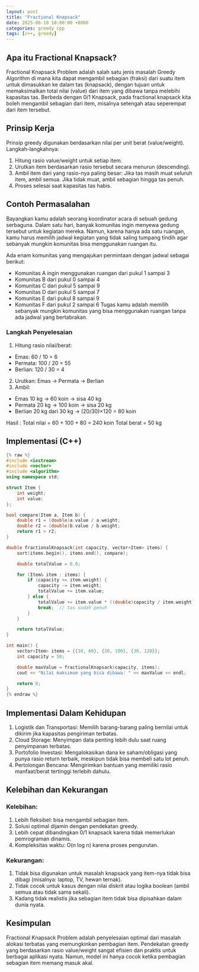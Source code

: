 ```yaml
---
layout: post
title: "Fractional Knapsack"
date: 2025-06-10 10:00:00 +0800
categories: greedy cpp
tags: [c++, greedy]
---
```


## Apa itu Fractional Knapsack?
Fractional Knapsack Problem adalah salah satu jenis masalah Greedy Algorithm di mana kita dapat mengambil sebagian (fraksi) dari suatu item untuk dimasukkan ke dalam tas (knapsack), dengan tujuan untuk memaksimalkan total nilai (value) dari item yang dibawa tanpa melebihi kapasitas tas. Berbeda dengan 0/1 Knapsack, pada fractional knapsack kita boleh mengambil sebagian dari item, misalnya setengah atau seperempat dari item tersebut.

## Prinsip Kerja
Prinsip greedy digunakan berdasarkan nilai per unit berat (value/weight). Langkah-langkahnya:

1. Hitung rasio value/weight untuk setiap item.
2. Urutkan item berdasarkan rasio tersebut secara menurun (descending).
3. Ambil item dari yang rasio-nya paling besar: Jika tas masih muat seluruh item, ambil semua. Jika tidak muat, ambil sebagian hingga tas penuh.
4. Proses selesai saat kapasitas tas habis.

## Contoh Permasalahan
Bayangkan kamu adalah seorang koordinator acara di sebuah gedung serbaguna. Dalam satu hari, banyak komunitas ingin menyewa gedung tersebut untuk kegiatan mereka. Namun, karena hanya ada satu ruangan, kamu harus memilih jadwal kegiatan yang tidak saling tumpang tindih agar sebanyak mungkin komunitas bisa menggunakan ruangan itu.

Ada enam komunitas yang mengajukan permintaan dengan jadwal sebagai berikut:
- Komunitas A ingin menggunakan ruangan dari pukul 1 sampai 3
- Komunitas B dari pukul 0 sampai 4
- Komunitas C dari pukul 5 sampai 9
- Komunitas D dari pukul 5 sampai 7
- Komunitas E dari pukul 8 sampai 9
- Komunitas F dari pukul 2 sampai 6
Tugas kamu adalah memilih sebanyak mungkin komunitas yang bisa menggunakan ruangan tanpa ada jadwal yang bertabrakan.
### Langkah Penyelesaian

1. Hitung rasio nilai/berat:
- Emas: 60 / 10 = 6
- Permata: 100 / 20 = 55
- Berlian: 120 / 30 = 4
2. Urutkan: Emas → Permata → Berlian
3. Ambil:
- Emas 10 kg → 60 koin → sisa 40 kg
- Permata 20 kg → 100 koin → sisa 20 kg
- Berlian 20 kg dari 30 kg → (20/30)×120 = 80 koin

Hasil :
Total nilai = 60 + 100 + 80 = 240 koin
Total berat = 50 kg

## Implementasi (C++)

```cpp
{% raw %}
#include <iostream>
#include <vector>
#include <algorithm>
using namespace std;

struct Item {
    int weight;
    int value;
};

bool compare(Item a, Item b) {
    double r1 = (double)a.value / a.weight;
    double r2 = (double)b.value / b.weight;
    return r1 > r2;
}

double fractionalKnapsack(int capacity, vector<Item> items) {
    sort(items.begin(), items.end(), compare);

    double totalValue = 0.0;

    for (Item& item : items) {
        if (capacity >= item.weight) {
            capacity -= item.weight;
            totalValue += item.value;
        } else {
            totalValue += item.value * ((double)capacity / item.weight);
            break;  // tas sudah penuh
        }
    }

    return totalValue;
}

int main() {
    vector<Item> items = {{10, 60}, {20, 100}, {30, 120}};
    int capacity = 50;

    double maxValue = fractionalKnapsack(capacity, items);
    cout << "Nilai maksimum yang bisa dibawa: " << maxValue << endl;

    return 0;
}
{% endraw %}
```
## Implementasi Dalam Kehidupan
1. Logistik dan Transportasi: Memilih barang-barang paling bernilai untuk dikirim jika kapasitas pengiriman terbatas.
2. Cloud Storage: Menyimpan data penting lebih dulu saat ruang penyimpanan terbatas.
3. Portofolio Investasi: Mengalokasikan dana ke saham/obligasi yang punya rasio return terbaik, meskipun tidak bisa membeli satu lot penuh.
4. Pertolongan Bencana: Mengirimkan bantuan yang memiliki rasio manfaat/berat tertinggi terlebih dahulu.

## Kelebihan dan Kekurangan
### Kelebihan:
1. Lebih fleksibel: bisa mengambil sebagian item.
2. Solusi optimal dijamin dengan pendekatan greedy.
3. Lebih cepat dibandingkan 0/1 knapsack karena tidak memerlukan pemrograman dinamis.
4. Kompleksitas waktu: O(n log n) karena proses pengurutan.

### Kekurangan:
1. Tidak bisa digunakan untuk masalah knapsack yang item-nya tidak bisa dibagi (misalnya: laptop, TV, hewan ternak).
2. Tidak cocok untuk kasus dengan nilai diskrit atau logika boolean (ambil semua atau tidak sama sekali).
3. Kadang tidak realistis jika sebagian item tidak bisa dipisahkan dalam dunia nyata.

## Kesimpulan
Fractional Knapsack Problem adalah penyelesaian optimal dari masalah alokasi terbatas yang memungkinkan pembagian item. Pendekatan greedy yang berdasarkan rasio value/weight sangat efisien dan praktis untuk berbagai aplikasi nyata. Namun, model ini hanya cocok ketika pembagian sebagian item memang masuk akal.




